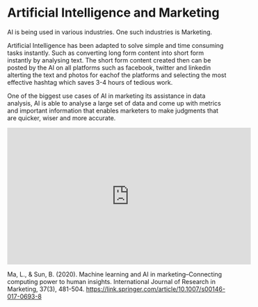 # Artificial Intelligence and Marketing


AI is being used in various industries. One such industries is Marketing. 

Artificial Intelligence has been adapted to solve simple and time consuming tasks instantly. Such as converting long form content into short form instantly by analysing text. 
The short form content  created then can be posted by the AI on all platforms such as facebook, twitter and linkedin alterting the text and photos for eachof the platforms and selecting the most effective hashtag which saves 3-4 hours of tedious work. 

One of the biggest use cases of AI in marketing its assistance in data analysis, AI is able to analyse a large set of data and come up with metrics and important information that enables marketers to make judgments that are quicker, wiser and more accurate.


<iframe width="560" height="315" src="https://www.youtube.com/embed/6XfvBb2L01Q" title="YouTube video player" frameborder="0" allow="accelerometer; autoplay; clipboard-write; encrypted-media; gyroscope; picture-in-picture" allowfullscreen></iframe>

Ma, L., & Sun, B. (2020). Machine learning and AI in marketing–Connecting computing power to human insights. International Journal of Research in Marketing, 37(3), 481-504. https://link.springer.com/article/10.1007/s00146-017-0693-8

